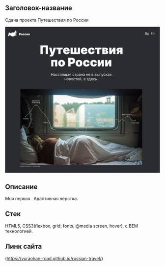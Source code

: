 ## Заголовок-название

Сдача проекта Путешествия по России


![](./images/proj-3.png)

## Описание

Моя первая   Адаптивная вёрстка.

## Стек

HTML5, CSS3(flexbox, grid, fonts, @media screen, hover), с BEM технологией.

## Линк сайта
(https://yuraohan-road.github.io/russian-travel/)
